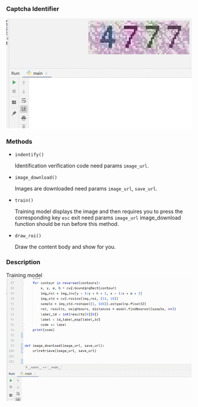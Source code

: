 ### Captcha Identifier

![Training model](./images/GIF%202021-01-07%2015-29-29.gif)

### Methods
- `indentify()`
   
   Identification verification code need params `image_url`.
- `image_download()`

   Images are downloaded need params `image_url`, `save_url`.
- `train()`

   Training model displays the image and then requires you to press the corresponding key `esc` exit need params `image_url` image_download function should be run before this method.
- `draw_roi()`

   Draw the content body and show for you.
   
### Description
Training model
![Training model](./images/GIF%202021-01-07%2015-21-36.gif)